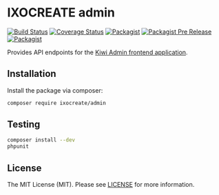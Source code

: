 # IXOCREATE admin

[![Build Status](https://travis-ci.org/ixocreate/admin.svg?branch=master)](https://travis-ci.org/ixocreate/admin)
[![Coverage Status](https://coveralls.io/repos/github/ixocreate/admin/badge.svg?branch=develop)](https://coveralls.io/github/ixocreate/admin?branch=develop)
[![Packagist](https://img.shields.io/packagist/v/ixocreate/admin.svg)](https://packagist.org/packages/ixocreate/admin)
[![Packagist Pre Release](https://img.shields.io/packagist/vpre/ixocreate/admin.svg)](https://packagist.org/packages/ixocreate/admin)
[![Packagist](https://img.shields.io/packagist/l/ixocreate/admin.svg)](https://packagist.org/packages/ixocreate/admin)

Provides API endpoints for the [Kiwi Admin frontend application](https://github.com/kiwi-suite/admin-frontend).

## Installation

Install the package via composer:

```sh
composer require ixocreate/admin
```

## Testing

```sh
composer install --dev
phpunit
```

## License

The MIT License (MIT). Please see [LICENSE](LICENSE) for more information.

